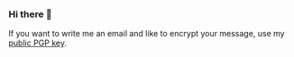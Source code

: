### Hi there 👋

<!--
**soerenkornetzki/soerenkornetzki** is a ✨ _special_ ✨ repository because its `README.md` (this file) appears on your GitHub profile.

Here are some ideas to get you started:

- 🔭 I’m currently working on ...
- 🌱 I’m currently learning ...
- 👯 I’m looking to collaborate on ...
- 🤔 I’m looking for help with ...
- 💬 Ask me about ...
- 📫 How to reach me: ...
- 😄 Pronouns: ...
- ⚡ Fun fact: ...
-->

If you want to write me an email and like to encrypt your message, use my [public PGP key](https://raw.githubusercontent.com/soerenkornetzki/soerenkornetzki/refs/heads/main/publickey.asc).

<!-- Addition from git commit -->
